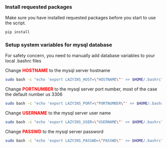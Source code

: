 ### Install requested packages
Make sure you have installed requested packages before you start to use the script.
```bash
pip install
```

### Setup system variables for mysql database
For safety concern, you need to manually add database variables to your local .bashrc files

Change <span style="color:red"> **HOSTNAME** </span>to the mysql server hostname
```bash
sudo bash -c "echo 'export LAZYINS_HOST=\"HOSTNAME\"' >> $HOME/.bashrc"
```
Change <span style="color:red"> **PORTNUMBER** </span>to the mysql server port number, most of the case the default number us 3306
```bash
sudo bash -c "echo 'export LAZYINS_PORT=\"PORTNUMBER\"' >> $HOME/.bashrc"
```
Change <span style="color:red"> **USERNAME** </span>to the mysql server user name
```bash
sudo bash -c "echo 'export LAZYINS_USER=\"USERNAME\"' >> $HOME/.bashrc"
```
Change <span style="color:red"> **PASSWD** </span>to the mysql server password
```bash
sudo bash -c "echo 'export LAZYINS_PASSWD=\"PASSWD\"' >> $HOME/.bashrc"
```
